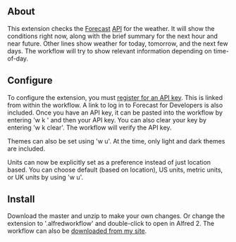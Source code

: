 ## About ##

This extension checks the [Forecast](http://forecast.io/) [API](https://developer.forecast.io/) for the weather. It will show the conditions right now, along with the brief summary for the next hour and near future. Other lines show weather for today, tomorrow, and the next few days. The workflow will try to show relevant information depending on time-of-day.

## Configure ##

To configure the extension, you must [register for an API key](https://developer.forecast.io/register). This is linked from within the workflow. A link to log in to Forecast for Developers is also included. Once you have an API key, it can be pasted into the workflow by entering 'w k ' and then your API key. You can also clear your key by entering 'w k clear'. The workflow will verify the API key.

Themes can also be set using 'w u'. At the time, only light and dark themes are included.

Units can now be explicitly set as a preference instead of just location based. You can choose default (based on location), US units, metric units, or UK units by using 'w u'.

## Install ##

Download the master and unzip to make your own changes. Or change the extension to '.alfredworkflow' and double-click to open in Alfred 2. The workflow can also be [downloaded from my site](http://cl.ly/3P0M1z1s1a0Z).